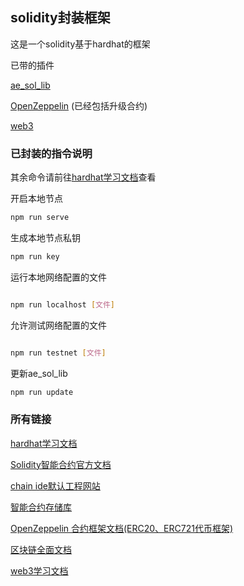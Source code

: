 ## solidity封装框架

这是一个solidity基于hardhat的框架

已带的插件

[ae_sol_lib](https://github.com/AEdgejay/ae_sol_lib)

[OpenZeppelin](https://docs.openzeppelin.com/contracts/4.x/) (已经包括升级合约)

[web3](https://learnblockchain.cn/docs/web3.js/)

### 已封装的指令说明

其余命令请前往[hardhat学习文档](https://learnblockchain.cn/docs/hardhat/getting-started/)查看

开启本地节点

```bash
npm run serve
```

生成本地节点私钥

```bash
npm run key
```

运行本地网络配置的文件

```bash

npm run localhost [文件]

```

允许测试网络配置的文件

```bash

npm run testnet [文件]

```

更新ae_sol_lib

```bash
npm run update
```

### 所有链接

[hardhat学习文档](https://learnblockchain.cn/docs/hardhat/getting-started/)

[Solidity智能合约官方文档](https://solidity-cn.readthedocs.io/zh/develop/introduction-to-smart-contracts.html)

[chain ide默认工程网站](https://chainide.com/s/dashboard/projects)

[智能合约存储库](https://github.com/tintinweb/smart-contract-sanctuary.git)

[OpenZeppelin 合约框架文档(ERC20、ERC721代币框架)](https://docs.openzeppelin.com/contracts/4.x/)

[区块链全面文档](https://www.qikegu.com/docs/4811)

[web3学习文档](https://learnblockchain.cn/docs/web3.js/)